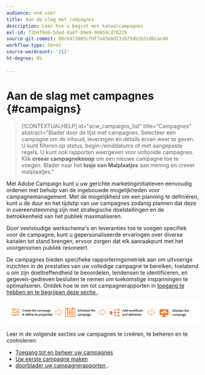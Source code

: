 ```yaml
---
audience: end-user
title: Aan de slag met campagnes
description: Leer hoe u begint met kanaalcampagnes
exl-id: f2b9f8e6-5ded-4a47-89e9-96650cd78229
source-git-commit: 88c6473005cfdf7a43e0d232b75db2b51dbcac40
workflow-type: tm+mt
source-wordcount: '212'
ht-degree: 0%

---
```



# Aan de slag met campagnes {#campaigns}

>[!CONTEXTUALHELP]
>id="acw_campaigns_list"
>title="Campagnes"
>abstract="Blader door de lijst met campagnes. Selecteer een campagne om de inhoud, leveringen en details ervan weer te geven. U kunt filteren op status, begin-/einddatums of met aangepaste regels. U kunt ook rapporten weergeven voor voltooide campagnes. Klik **creeer campagneknoop** om een nieuwe campagne toe te voegen. Blader naar het **lusje van Malplaatjes** aan mening en creeer malplaatjes."


Met Adobe Campaign kunt u uw gerichte marketinginitiatieven eenvoudig ordenen met behulp van de ingebouwde mogelijkheden voor campagnemanagement. Met de mogelijkheid om een planning te definiëren, kunt u de duur en het tijdstip van uw campagnes zodanig plannen dat deze in overeenstemming zijn met strategische doelstellingen en de betrokkenheid van het publiek maximaliseren.

Door veelvoudige werkschema&#39;s en leveranties toe te voegen specifiek voor de campagne, kunt u gepersonaliseerde ervaringen over diverse kanalen tot stand brengen, ervoor zorgen dat elk aanraakpunt met het voorgenomen publiek resoneert.

De campagnes bieden specifieke rapporteringsmetriek aan om uitvoerige inzichten in de prestaties van uw volledige campagne te bereiken, toelatend u om zijn doeltreffendheid te beoordelen, tendensen te identificeren, en gegeven-gedreven besluiten te nemen om toekomstige inspanningen te optimaliseren. Ontdek hoe te om tot campagnerapporten in [ toegang te hebben en te begrijpen deze sectie ](../reporting/campaign-reports.md).

![ stroom van de Campagne ](assets/campaign-flow.png)

Leer in de volgende secties uw campagnes te creëren, te beheren en te controleren:

* [Toegang tot en beheer uw campagnes](manage-campaigns.md)
* [Uw eerste campagne maken](create-campaigns.md)
* [ doorblader uw campagnerapporten ](../reporting/campaign-reports.md).



